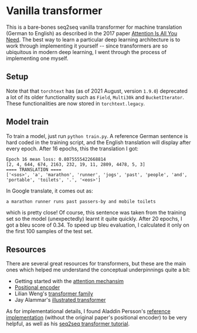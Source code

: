 # Vanilla transformer 

This is a bare-bones seq2seq vanilla transformer for machine translation (German to English) as described in the 2017 paper [Attention Is All You Need](https://arxiv.org/abs/1706.03762). The best way to learn a particular deep learning architecture is to work through implementing it yourself -- since transformers are so ubiquitous in modern deep learning, I went through the process of implementing one myself. 

## Setup

Note that that `torchtext` has (as of 2021 August, version `1.9.0`) deprecated a lot of its older functionality such as `Field`, `Multi30k` and `BucketIterator`. These functionalities are now stored in `torchtext.legacy`.

## Model train

To train a model, just run `python train.py`. A reference German sentence is hard coded in the training script, and the English translation will display after every epoch. After 16 epochs, this the translation I got:

```
Epoch 16 mean loss: 0.8075555422668814
[2, 4, 644, 674, 2163, 232, 19, 11, 2809, 4478, 5, 3]
==== TRANSLATION ====
['<sos>', 'a', 'marathon', 'runner', 'jogs', 'past', 'people', 'and', 'portable', 'toilets', '.', '<eos>']
```

In Google translate, it comes out as:

```
a marathon runner runs past passers-by and mobile toilets
```

which is pretty close! Of course, this sentence was taken from the training set so the model (unexpectedly) learnt it quite quickly. After 20 epochs, I got a bleu score of 0.34. To speed up bleu evaluation, I calculated it only on the first 100 samples of the test set.

## Resources

There are several great resources for transformers, but these are the main ones which helped me understand the conceptual underpinnings quite a bit:

* Getting started with the [attention mechansim](http://peterbloem.nl/blog/transformers)
* [Positional encoder](https://kazemnejad.com/blog/transformer_architecture_positional_encoding/)
* Lilian Weng's [transformer family](https://lilianweng.github.io/lil-log/2020/04/07/the-transformer-family.html)
* Jay Alammar's [illustrated transformer](https://jalammar.github.io/illustrated-transformer/)

As for implementational details, I found Aladdin Persson's [reference implementation](https://github.com/aladdinpersson/Machine-Learning-Collection/blob/master/ML/Pytorch/more_advanced/transformer_from_scratch/transformer_from_scratch.py) (without the original paper's positional encoder) to be very helpful, as well as his [seq2seq transformer tutorial](https://www.youtube.com/watch?v=M6adRGJe5cQ).  

